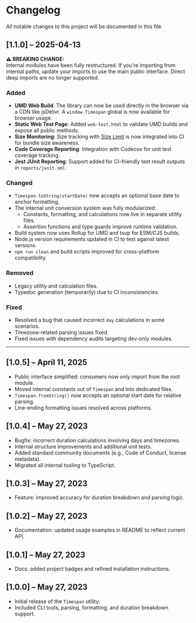 # Changelog

All notable changes to this project will be documented in this file.

## [1.1.0] – 2025-04-13

**⚠ BREAKING CHANGE:**  
Internal modules have been fully restructured. If you're importing from internal paths, update your imports to use the main public interface. Direct deep imports are no longer supported.

### Added
- **UMD Web Build**: The library can now be used directly in the browser via a CDN like jsDelivr. A `window.Timespan` global is now available for browser usage.
- **Static Web Test Page**: Added `web-test.html` to validate UMD builds and expose all public methods.
- **Size Monitoring**: Size tracking with [Size Limit](https://github.com/ai/size-limit) is now integrated into CI for bundle size awareness.
- **Code Coverage Reporting**: Integration with Codecov for unit test coverage tracking.
- **Jest JUnit Reporting**: Support added for CI-friendly test result outputs in `reports/junit.xml`.

### Changed
- `Timespan.toString(startDate)` now accepts an optional base date to anchor formatting.
- The internal unit conversion system was fully modularized:
  - Constants, formatting, and calculations now live in separate utility files.
  - Assertion functions and type guards improve runtime validation.
- Build system now uses Rollup for UMD and tsup for ESM/CJS builds.
- Node.js version requirements updated in CI to test against latest versions.
- `npm run clean` and build scripts improved for cross-platform compatibility.

### Removed
- Legacy utility and calculation files.
- Typedoc generation (temporarily) due to CI inconsistencies.

### Fixed
- Resolved a bug that caused incorrect `day` calculations in some scenarios.
- Timezone-related parsing issues fixed.
- Fixed issues with dependency audits targeting dev-only modules.

---

## [1.0.5] – April 11, 2025
- Public interface simplified: consumers now only import from the root module.
- Moved internal constants out of `Timespan` and into dedicated files.
- `Timespan.fromString()` now accepts an optional start date for relative parsing.
- Line-ending formatting issues resolved across platforms.

## [1.0.4] – May 27, 2023
- Bugfix: incorrect duration calculations involving days and timezones.
- Internal structure improvements and additional unit tests.
- Added standard community documents (e.g., Code of Conduct, license metadata).
- Migrated all internal tooling to TypeScript.

## [1.0.3] – May 27, 2023
- Feature: improved accuracy for duration breakdown and parsing logic.

## [1.0.2] – May 27, 2023
- Documentation: updated usage examples in README to reflect current API.

## [1.0.1] – May 27, 2023
- Docs: added project badges and refined installation instructions.

## [1.0.0] – May 27, 2023
- Initial release of the `Timespan` utility.
- Included CLI tools, parsing, formatting, and duration breakdown support.

